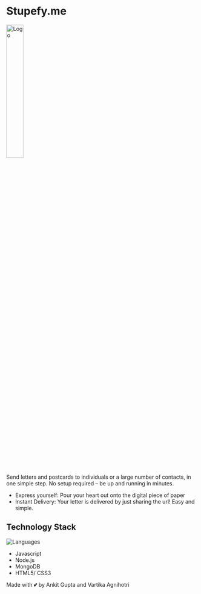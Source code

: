# Stupefy.me
<img src="https://assets.dryicons.com/uploads/icon/svg/7806/8fc6155c-6004-4a46-b45c-f3cc78d2b93f.svg" style="align:center" width="30%" alt="Logo">

Send letters and postcards to individuals or a large number of contacts, in one simple step. No setup required – be up and running in minutes.

- Express yourself: Pour your heart out onto the digital piece of paper
- Instant Delivery: Your letter is delivered by just sharing the url! Easy and simple.

## Technology Stack
![Languages](https://img.shields.io/github/languages/count/vrushti-mody/Best-Surprise)
- Javascript
- Node.js
- MongoDB
- HTML5/ CSS3


Made with 💕 by Ankit Gupta and Vartika Agnihotri


